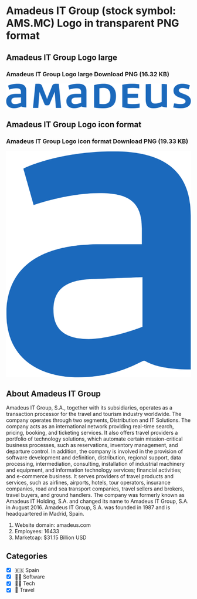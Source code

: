 # Amadeus IT Group (stock symbol: AMS.MC) Logo in transparent PNG format

## Amadeus IT Group Logo large

### Amadeus IT Group Logo large Download PNG (16.32 KB)

![Amadeus IT Group Logo large Download PNG (16.32 KB)](/img/orig/AMS.MC_BIG-c74dda69.png)

## Amadeus IT Group Logo icon format

### Amadeus IT Group Logo icon format Download PNG (19.33 KB)

![Amadeus IT Group Logo icon format Download PNG (19.33 KB)](/img/orig/AMS.MC-55f5f433.png)

## About Amadeus IT Group

Amadeus IT Group, S.A., together with its subsidiaries, operates as a transaction processor for the travel and tourism industry worldwide. The company operates through two segments, Distribution and IT Solutions. The company acts as an international network providing real-time search, pricing, booking, and ticketing services. It also offers travel providers a portfolio of technology solutions, which automate certain mission-critical business processes, such as reservations, inventory management, and departure control. In addition, the company is involved in the provision of software development and definition, distribution, regional support, data processing, intermediation, consulting, installation of industrial machinery and equipment, and information technology services; financial activities; and e-commerce business. It serves providers of travel products and services, such as airlines, airports, hotels, tour operators, insurance companies, road and sea transport companies, travel sellers and brokers, travel buyers, and ground handlers. The company was formerly known as Amadeus IT Holding, S.A. and changed its name to Amadeus IT Group, S.A. in August 2016. Amadeus IT Group, S.A. was founded in 1987 and is headquartered in Madrid, Spain.

1. Website domain: amadeus.com
2. Employees: 16433
3. Marketcap: $31.15 Billion USD


## Categories
- [x] 🇪🇸 Spain
- [x] 👨‍💻 Software
- [x] 👩‍💻 Tech
- [x] 🌴 Travel
